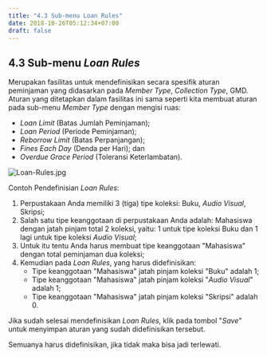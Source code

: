```yaml
---
title: "4.3 Sub-menu Loan Rules"
date: 2018-10-26T05:12:34+07:00
draft: false
---
```


## 4.3 Sub-menu _Loan Rules_

Merupakan fasilitas untuk mendefinisikan secara spesifik aturan peminjaman yang didasarkan pada _Member Type_, _Collection Type_, GMD. Aturan yang ditetapkan dalam fasilitas ini sama seperti kita membuat aturan pada sub-menu _Member Type_ dengan mengisi ruas:

* _Loan Limit_ (Batas Jumlah Peminjaman);
* _Loan Period_ (Periode Peminjaman);
* _Reborrow Limit_ (Batas Perpanjangan);
* _Fines Each Day_ (Denda per Hari); dan
* _Overdue Grace Period_ (Toleransi Keterlambatan).

![Loan-Rules.jpg](/assets/Loan-Rules.jpg)

Contoh Pendefinisian _Loan Rules_:

1. Perpustakaan Anda memiliki 3 (tiga) tipe koleksi: Buku, _Audio Visual_, Skripsi;
2. Salah satu tipe keanggotaan di perpustakaan Anda adalah: Mahasiswa dengan jatah pinjam total 2 koleksi, yaitu: 1 untuk tipe koleksi Buku dan 1 lagi untuk tipe koleksi _Audio Visual_;
3. Untuk itu tentu Anda harus membuat tipe keanggotaan "Mahasiswa" dengan total peminjaman dua koleksi;
4. Kemudian pada _Loan Rules_, yang harus didefinisikan:
    * Tipe keanggotaan "Mahasiswa" jatah pinjam koleksi "Buku" adalah 1;
    * Tipe keanggotaan "Mahasiswa" jatah pinjam koleksi "_Audio Visual_" adalah 1;
    * Tipe keanggotaan "Mahasiswa" jatah pinjam koleksi "Skripsi" adalah 0.

Jika sudah selesai mendefinisikan _Loan Rules_, klik pada tombol "_Save_" untuk menyimpan aturan yang sudah didefinisikan tersebut.

Semuanya harus didefinisikan, jika tidak maka bisa jadi terlewati.